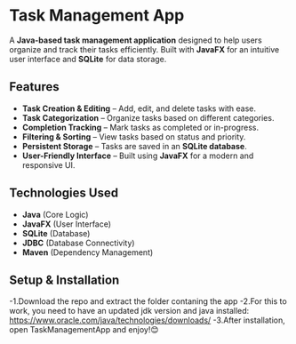 # Task Management App

A **Java-based task management application** designed to help users organize and track their tasks efficiently. Built with **JavaFX** for an intuitive user interface and **SQLite** for data storage.

## Features
- **Task Creation & Editing** – Add, edit, and delete tasks with ease.
- **Task Categorization** – Organize tasks based on different categories.
- **Completion Tracking** – Mark tasks as completed or in-progress.
- **Filtering & Sorting** – View tasks based on status and priority.
- **Persistent Storage** – Tasks are saved in an **SQLite database**.
- **User-Friendly Interface** – Built using **JavaFX** for a modern and responsive UI.

## Technologies Used
- **Java** (Core Logic)
- **JavaFX** (User Interface)
- **SQLite** (Database)
- **JDBC** (Database Connectivity)
- **Maven** (Dependency Management)

## Setup & Installation
-1.Download the repo and extract the folder contaning the app
-2.For this to work, you need to have an updated jdk version and java installed: 
https://www.oracle.com/java/technologies/downloads/
-3.After installation, open TaskManagementApp and enjoy!😊
